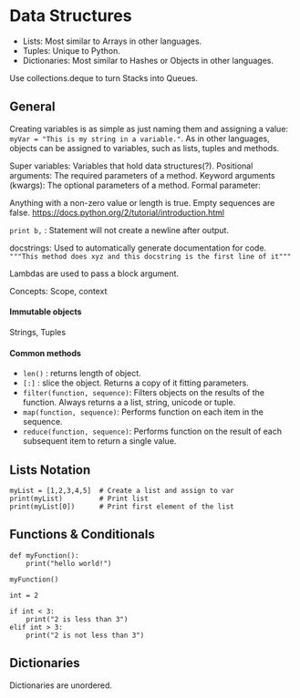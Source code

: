 # Data Structures

* Lists: Most similar to Arrays in other languages.
* Tuples: Unique to Python.
* Dictionaries: Most similar to Hashes or Objects in other languages.

Use collections.deque to turn Stacks into Queues.

## General

Creating variables is as simple as just naming them and assigning a value: `myVar = "This is my string in a variable."`. As in other languages, objects can be assigned to variables, such as lists, tuples and methods.

Super variables: Variables that hold data structures(?).
Positional arguments: The required parameters of a method.
Keyword arguments (kwargs): The optional parameters of a method.
Formal parameter: 

Anything with a non-zero value or length is true. Empty sequences are false.
https://docs.python.org/2/tutorial/introduction.html

`print b,` : Statement will not create a newline after output.

docstrings: Used to automatically generate documentation for code.
`"""This method does xyz and this docstring is the first line of it"""`

Lambdas are used to pass a block argument.

Concepts: Scope, context

#### Immutable objects

Strings, Tuples

#### Common methods

* `len()` : returns length of object.
* `[:]` : slice the object. Returns a copy of it fitting parameters.
* `filter(function, sequence)`: Filters objects on the results of the function. Always returns a a list, string, unicode or tuple.
* `map(function, sequence)`: Performs function on each item in the sequence.
* `reduce(function, sequence)`: Performs function on the result of each subsequent item to return a single value.

## Lists Notation

````
myList = [1,2,3,4,5]  # Create a list and assign to var
print(myList)         # Print list
print(myList[0])      # Print first element of the list
````

## Functions & Conditionals

````
def myFunction():
	print("hello world!")

myFunction()
````

````
int = 2

if int < 3:
	print("2 is less than 3")
elif int > 3:
	print("2 is not less than 3")

````

## Dictionaries

Dictionaries are unordered.